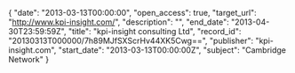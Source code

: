 {
  "date": "2013-03-13T00:00:00", 
  "open_access": true, 
  "target_url": "http://www.kpi-insight.com/", 
  "description": "", 
  "end_date": "2013-04-30T23:59:59Z", 
  "title": "kpi-insight consulting Ltd", 
  "record_id": "20130313T000000/7h89MJfSXScrHv44XK5Cwg==", 
  "publisher": "kpi-insight.com", 
  "start_date": "2013-03-13T00:00:00Z", 
  "subject": "Cambridge Network"
}

